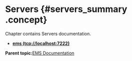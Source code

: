 # Servers {#servers_summary .concept}

Chapter contains Servers documentation.

-   **[ems \(tcp://localhost:7222\)](../../../../modules/emsdemo_Enterprise/dita/servers/ems/ems.server.md)**  


**Parent topic:**[EMS Documentation](../../../../modules/emsdemo_Enterprise/dita/output.md)

